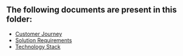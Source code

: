 ## The following documents are present in this folder:
- [Customer Journey](./Customer-Journey.pdf)
- [Solution Requirements](./Solution-Requirements.pdf)
- [Technology Stack](./Technology-Stack.pdf)